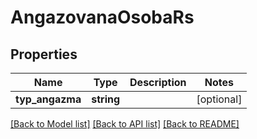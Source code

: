 # AngazovanaOsobaRs

## Properties
Name | Type | Description | Notes
------------ | ------------- | ------------- | -------------
**typ_angazma** | **string** |  | [optional] 

[[Back to Model list]](../../README.md#documentation-for-models) [[Back to API list]](../../README.md#documentation-for-api-endpoints) [[Back to README]](../../README.md)

